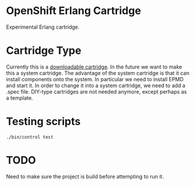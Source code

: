 # OpenShift Erlang Cartridge
Experimental Erlang cartridge.


# Cartridge Type
Currently this is a [downloadable cartridge](https://www.openshift.com/developers/download-cartridges).
In the future we want to make this a system cartridge. The advantage of the system cartridge is that
it can install components onto the system. In particular we need to install EPMD and start it.
In order to change it into a system cartridge, we need to add a .spec file.
DIY-type cartridges are not needed anymore, except perhaps as a template.


# Testing scripts
```
./bin/control test
```

# TODO
Need to make sure the project is build before attempting to run it.
